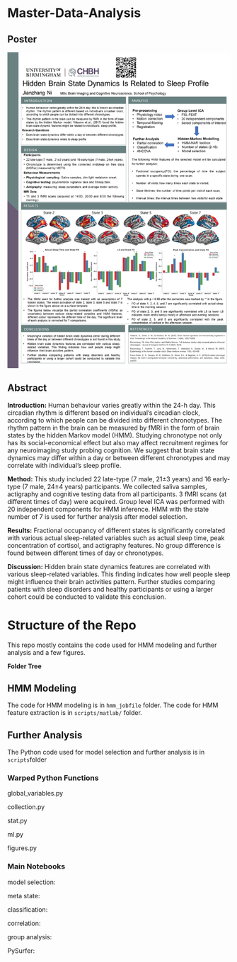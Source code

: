 # Master-Data-Analysis

## Poster
![Poster](poster.jpg)

## Abstract
**Introduction:** Human behaviour varies greatly within the 24-h day. 
This circadian rhythm is different based on individual’s circadian clock, according to which people can be divided into different chronotypes. 
The rhythm pattern in the brain can be measured by fMRI in the form of brain states by the hidden Markov model (HMM). 
Studying chronotype not only has its social-economical effect but also may affect recruitment regimes for any neuroimaging study probing cognition. 
We suggest that brain state dynamics may differ within a day or between different chronotypes and may correlate with individual’s sleep profile. 

**Method:** This study included 22 late-type (7 male, 21±3 years) and 16 early-type (7 male, 24±4 years) participants. 
We collected saliva samples, actigraphy and cognitive testing data from all participants. 
3 fMRI scans (at different times of day) were acquired. 
Group level ICA was performed with 20 independent components for HMM inference. 
HMM with the state number of 7 is used for further analysis after model selection.

**Results:** Fractional occupancy of different states is significantly correlated with various actual sleep-related variables such as actual sleep time, 
peak concentration of cortisol, and actigraphy features. 
No group difference is found between different times of day or chronotypes. 

**Discussion:** Hidden brain state dynamics features are correlated with various sleep-related variables. 
This finding indicates how well people sleep might influence their brain activities pattern. 
Further studies comparing patients with sleep disorders and healthy participants 
or using a larger cohort could be conducted to validate this conclusion. 

# Structure of the Repo
This repo mostly contains the code used for HMM modeling and further analysis and a few figures.

**Folder Tree**
## HMM Modeling
The code for HMM modeling is in `hmm_jobfile` folder.
The code for HMM feature extraction is in `scripts/matlab/` folder.

## Further Analysis
The Python code used for model selection and further analysis is in `scripts`folder
### Warped Python Functions
global_variables.py

collection.py

stat.py 

ml.py

figures.py



### Main Notebooks
model selection:

meta state:

classification:

correlation:

group analysis:

PySurfer:


